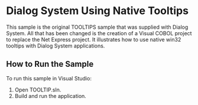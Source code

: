 # Dialog System Using Native Tooltips

This sample is the original TOOLTIPS sample that was supplied with Dialog System.
All that has been changed is the creation of a Visual COBOL project to replace
the Net Express project. It illustrates how to use native win32 tooltips with
Dialog System applications.

## How to Run the Sample

To run this sample in Visual Studio:

1. Open TOOLTIP.sln.
2. Build and run the application.
